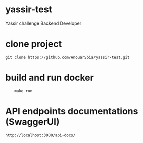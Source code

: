 # yassir-test
Yassir challenge Backend Developer

# clone project
``` git clone https://github.com/AnouarSbia/yassir-test.git ```
#  build and run docker
``` make build-dev
    make run
```
#  API endpoints documentations (SwaggerUI)
``` http://localhost:3000/api-docs/ ```



